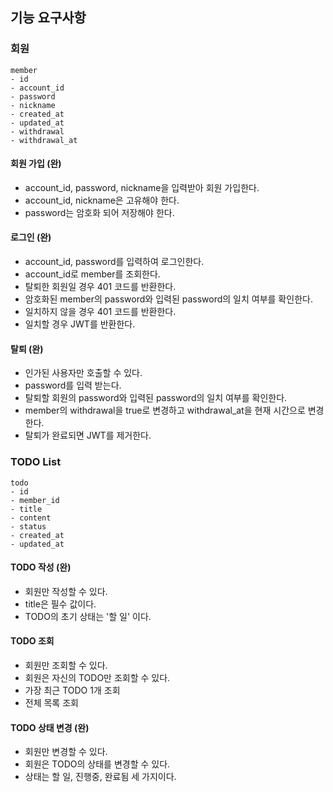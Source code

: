 ## 기능 요구사항

### 회원

```
member
- id
- account_id
- password
- nickname
- created_at
- updated_at
- withdrawal
- withdrawal_at
```

#### 회원 가입 (완)
- account_id, password, nickname을 입력받아 회원 가입한다.
- account_id, nickname은 고유해야 한다.
- password는 암호화 되어 저장해야 한다.

#### 로그인 (완)
- account_id, password를 입력하여 로그인한다.
- account_id로 member를 조회한다.
- 탈퇴한 회원일 경우 401 코드를 반환한다.
- 암호화된 member의 password와 입력된 password의 일치 여부를 확인한다.
- 일치하지 않을 경우 401 코드를 반환한다.
- 일치할 경우 JWT를 반환한다.

#### 탈퇴 (완)
- 인가된 사용자만 호출할 수 있다.
- password를 입력 받는다.
- 탈퇴할 회원의 password와 입력된 password의 일치 여부를 확인한다.
- member의 withdrawal을 true로 변경하고 withdrawal_at을 현재 시간으로 변경한다.
- 탈퇴가 완료되면 JWT를 제거한다.

### TODO List

```
todo
- id
- member_id
- title
- content
- status
- created_at
- updated_at
```

#### TODO 작성 (완)
- 회원만 작성할 수 있다.
- title은 필수 값이다.
- TODO의 초기 상태는 '할 일' 이다.

#### TODO 조회
- 회원만 조회할 수 있다.
- 회원은 자신의 TODO만 조회할 수 있다.
- 가장 최근 TODO 1개 조회
- 전체 목록 조회

#### TODO 상태 변경 (완)
- 회원만 변경할 수 있다.
- 회원은 TODO의 상태를 변경할 수 있다.
- 상태는 할 일, 진행중, 완료됨 세 가지이다.
